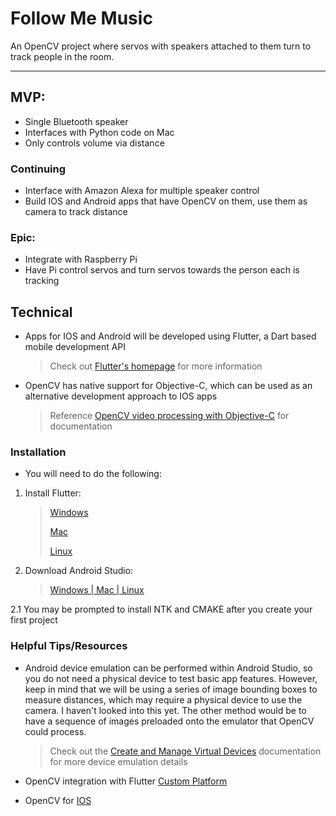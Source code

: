 # Follow Me Music
An OpenCV project where servos with speakers attached to them turn to track people in the room.

___

## MVP:
* Single Bluetooth speaker
* Interfaces with Python code on Mac
* Only controls volume via distance


### Continuing
* Interface with Amazon Alexa for multiple speaker control
* Build IOS and Android apps that have OpenCV on them, use them as camera to track distance

### Epic:
* Integrate with Raspberry Pi
* Have Pi control servos and turn servos towards the person each is tracking


## Technical
* Apps for IOS and Android will be developed using Flutter, a Dart based mobile development API
  > Check out [Flutter's homepage](https://flutter.io/) for more information
* OpenCV has native support for Objective-C, which can be used as an alternative development approach to IOS apps
  > Reference [OpenCV video processing with Objective-C](https://docs.opencv.org/2.4/doc/tutorials/ios/video_processing/video_processing.html) for documentation


### Installation
* You will need to do the following:
1. Install Flutter:
    
    > [Windows](https://flutter.io/setup-windows/)
    >
    > [Mac](https://flutter.io/setup-macos/)
    >
    > [Linux](https://flutter.io/setup-linux/#update-your-path)
    
2. Download Android Studio:
    
    > [Windows | Mac | Linux](https://developer.android.com/studio/index.html#downloads)
    
  2.1 You may be prompted to install NTK and CMAKE after you create your first project
    
    
### Helpful Tips/Resources
* Android device emulation can be performed within Android Studio, so you do not need a physical device to test basic app        features. However, keep in mind that we will be using a series of image bounding boxes to measure distances, which may require a physical device to use the camera. I haven't looked into this yet. The other method would be to have a sequence of images preloaded onto the emulator that OpenCV could process.
    > Check out the [Create and Manage Virtual Devices](https://developer.android.com/studio/run/managing-avds.html) documentation for more device emulation details

* OpenCV integration with Flutter [Custom Platform](https://flutter.io/platform-channels/)
* OpenCV for [IOS](https://docs.opencv.org/2.4/doc/tutorials/ios/video_processing/video_processing.html)
